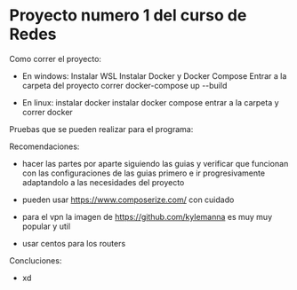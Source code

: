 # Proyecto numero 1 del curso de Redes

Como correr el proyecto:

- En windows:
    Instalar WSL
    Instalar Docker y Docker Compose
    Entrar a la carpeta del proyecto
    correr docker-compose up --build

- En linux:
    instalar docker
    instalar docker compose
    entrar a la carpeta y correr docker

Pruebas que se pueden realizar para el programa:

Recomendaciones:

- hacer las partes por aparte siguiendo las guias y verificar que funcionan con las configuraciones de las guias primero e ir progresivamente adaptandolo a las necesidades del proyecto

- pueden usar https://www.composerize.com/ con cuidado

- para el vpn la imagen de https://github.com/kylemanna es muy muy popular y util

- usar centos para los routers

Concluciones:

- xd
